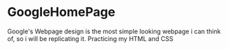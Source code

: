 # GoogleHomePage
Google's Webpage design is the most simple looking webpage i can think of, so i will be replicating it.
Practicing my HTML and CSS